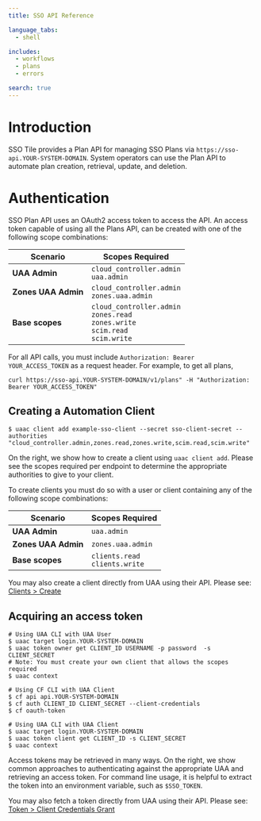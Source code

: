 ```yaml
---
title: SSO API Reference

language_tabs:
  - shell

includes:
  - workflows
  - plans
  - errors

search: true
---
```


# Introduction

SSO Tile provides a Plan API for managing SSO Plans via `https://sso-api.YOUR-SYSTEM-DOMAIN`.
System operators can use the Plan API to automate plan creation, retrieval, update, and deletion.

# Authentication

SSO Plan API uses an OAuth2 access token to access the API. An access token capable of using all the Plans API, can be created with one of the following scope combinations:

Scenario             | Scopes Required
-------------------- | -----
**UAA Admin**        | `cloud_controller.admin` <br> `uaa.admin`
**Zones UAA Admin**  | `cloud_controller.admin` <br> `zones.uaa.admin`
**Base scopes**      | `cloud_controller.admin` <br> `zones.read` <br> `zones.write` <br> `scim.read` <br> `scim.write`

For all API calls, you must include `Authorization: Bearer YOUR_ACCESS_TOKEN` as a request header. For example, to get all plans,

`curl https://sso-api.YOUR-SYSTEM-DOMAIN/v1/plans" -H "Authorization: Bearer YOUR_ACCESS_TOKEN"`

## Creating a Automation Client

```
$ uaac client add example-sso-client --secret sso-client-secret --authorities "cloud_controller.admin,zones.read,zones.write,scim.read,scim.write"
```

On the right, we show how to create a client using `uaac client add`. Please see the scopes required per endpoint to determine the appropriate authorities to give to your client.

To create clients you must do so with a user or client containing any of the following scope combinations:

Scenario             | Scopes Required
-------------------- | -----
**UAA Admin**        | `uaa.admin`
**Zones UAA Admin**  | `zones.uaa.admin`
**Base scopes**      | `clients.read` <br> `clients.write`


You may also create a client directly from UAA using their API. Please see: [Clients > Create](http://docs.cloudfoundry.org/api/uaa/)

## Acquiring an access token

```
# Using UAA CLI with UAA User
$ uaac target login.YOUR-SYSTEM-DOMAIN
$ uaac token owner get CLIENT_ID USERNAME -p password  -s CLIENT_SECRET
# Note: You must create your own client that allows the scopes required
$ uaac context
```

```
# Using CF CLI with UAA Client
$ cf api api.YOUR-SYSTEM-DOMAIN
$ cf auth CLIENT_ID CLIENT_SECRET --client-credentials
$ cf oauth-token
```

```
# Using UAA CLI with UAA Client
$ uaac target login.YOUR-SYSTEM-DOMAIN
$ uaac token client get CLIENT_ID -s CLIENT_SECRET
$ uaac context
```

Access tokens may be retrieved in many ways. On the right, we show common approaches to
authenticating against the appropriate UAA and retrieving an access token. For command line usage, it is helpful to extract the token into an environment variable, such as `$SSO_TOKEN`.

You may also fetch a token directly from UAA using their API. Please see: [Token > Client Credentials Grant](http://docs.cloudfoundry.org/api/uaa/)
